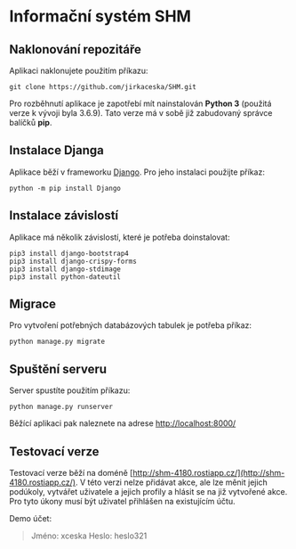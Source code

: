 # Informační systém SHM
## Naklonování repozitáře
Aplikaci naklonujete použitím příkazu:
```
git clone https://github.com/jirkaceska/SHM.git
```
Pro rozběhnutí aplikace je zapotřebí mít nainstalován **Python 3** (použitá verze k vývoji byla 3.6.9). Tato verze má v sobě již zabudovaný správce balíčků **pip**.

## Instalace Djanga
Aplikace běží v frameworku [Django](https://www.djangoproject.com/). Pro jeho instalaci použijte příkaz:
```
python -m pip install Django
```

## Instalace závislostí
Aplikace má několik závislostí, které je potřeba doinstalovat:
```
pip3 install django-bootstrap4
pip3 install django-crispy-forms
pip3 install django-stdimage
pip3 install python-dateutil
```

## Migrace
Pro vytvoření potřebných databázových tabulek je potřeba příkaz:
```
python manage.py migrate
```

## Spuštění serveru
Server spustíte použitím příkazu:
```
python manage.py runserver
```
Běžící aplikaci pak naleznete na adrese [http://localhost:8000/](http://localhost:8000/)

## Testovací verze
Testovací verze běží na doméně [http://shm-4180.rostiapp.cz/](http://shm-4180.rostiapp.cz/). V této verzi nelze přidávat akce, ale lze měnit jejich podúkoly, vytvářet uživatele a jejich profily a hlásit se na již vytvořené akce. Pro tyto úkony musí být uživatel přihlášen na existujícím účtu.

Demo účet:
> Jméno: xceska
> Heslo: heslo321

